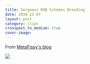 ```yaml
---
title: Gorgeous RGB Schemes Branding
date: 2016-12-07
layout: post
category: clips
crosspost_to_medium: true
cover-image:
---
```

From [MetaFissy's blog](http://metafizzy.co/blog/rgb-schemes-logo/)

![](http://i.imgur.com/1tRedUl.png)
